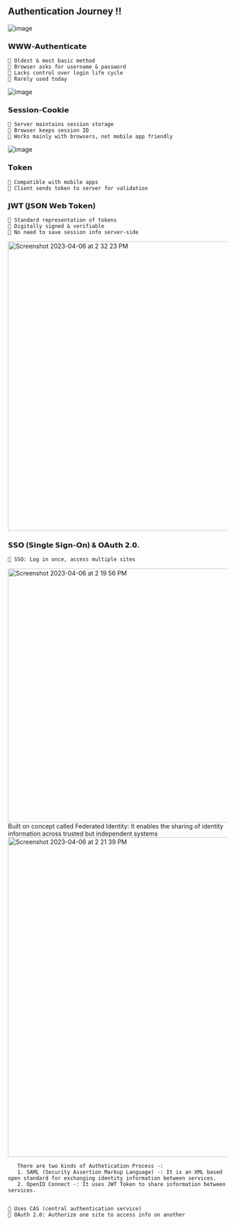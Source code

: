 ## Authentication Journey !!
![image](https://user-images.githubusercontent.com/22426280/227697014-a57c416f-425f-45dd-be76-c7189e0a4d17.png)

### 𝗪𝗪𝗪-𝗔𝘂𝘁𝗵𝗲𝗻𝘁𝗶𝗰𝗮𝘁𝗲
    🔹 Oldest & most basic method
    🔹 Browser asks for username & password
    🔹 Lacks control over login life cycle
    🔹 Rarely used today 
 ![image](https://user-images.githubusercontent.com/22426280/230318279-97b16268-6183-436e-b615-e27e492deda4.png)


### 𝗦𝗲𝘀𝘀𝗶𝗼𝗻-𝗖𝗼𝗼𝗸𝗶𝗲
    🔹 Server maintains session storage
    🔹 Browser keeps session ID
    🔹 Works mainly with browsers, not mobile app friendly
  ![image](https://user-images.githubusercontent.com/22426280/230319158-e2220a29-1820-455c-9f11-98c75ecce0d2.png)


### 𝗧𝗼𝗸𝗲𝗻
    🔹 Compatible with mobile apps
    🔹 Client sends token to server for validation

### 𝗝𝗪𝗧 (𝗝𝗦𝗢𝗡 𝗪𝗲𝗯 𝗧𝗼𝗸𝗲𝗻)
    🔹 Standard representation of tokens
    🔹 Digitally signed & verifiable
    🔹 No need to save session info server-side
  <img width="664" alt="Screenshot 2023-04-06 at 2 32 23 PM" src="https://user-images.githubusercontent.com/22426280/230329002-8a909041-966c-4266-ab8a-521c952633b7.png">


### 𝗦𝗦𝗢 (𝗦𝗶𝗻𝗴𝗹𝗲 𝗦𝗶𝗴𝗻-𝗢𝗻) & 𝗢𝗔𝘂𝘁𝗵 𝟮.𝟬. 
    🔹 SSO: Log in once, access multiple sites
   <img width="583" alt="Screenshot 2023-04-06 at 2 19 56 PM" src="https://user-images.githubusercontent.com/22426280/230326770-3a2b2569-d03f-4fe5-973b-7e7eaf066da5.png">
            Built on concept called Federated Identity: It enables the sharing of identity information across trusted but independent systems 
            <img width="734" alt="Screenshot 2023-04-06 at 2 21 39 PM" src="https://user-images.githubusercontent.com/22426280/230327471-329655b3-b441-447b-9449-5558dc82ce22.png">
           
       There are two kinds of Authetication Process -:
       1. SAML (Security Assertion Markup Language) -: It is an XML based open standard for exchanging identity information between services.
       2. OpenID Connect -: It uses JWT Token to share information between services.

    
    🔹 Uses CAS (central authentication service)
    🔹 OAuth 2.0: Authorize one site to access info on another
    
    

